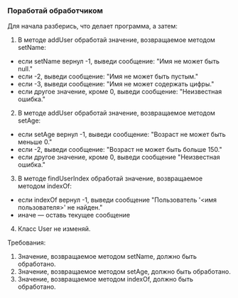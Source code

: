 
### Поработай обработчиком

Для начала разберись, что делает программа, а затем:
1. В методе addUser обработай значение, возвращаемое методом setName:
- если setName вернул -1, выведи сообщение: &quot;Имя не может быть null.&quot;
- если -2, выведи сообщение: &quot;Имя не может быть пустым.&quot;
- если -3, выведи сообщение: &quot;Имя не может содержать цифры.&quot;
- если другое значение, кроме 0, выведи сообщение: &quot;Неизвестная ошибка.&quot;

2. В методе addUser обработай значение, возвращаемое методом setAge:
- если setAge вернул -1, выведи сообщение: &quot;Возраст не может быть меньше 0.&quot;
- если -2, выведи сообщение: &quot;Возраст не может быть больше 150.&quot;
- если другое значение, кроме 0, выведи сообщение &quot;Неизвестная ошибка.&quot;

3. В методе findUserIndex обработай значение, возвращаемое методом indexOf:
- если indexOf вернул -1, выведи сообщение &quot;Пользователь &#39;&lt;имя пользователя&gt;&#39; не найден.&quot;
- иначе &mdash; оставь текущее сообщение

4. Класс User не изменяй.


Требования:
1.	Значение, возвращаемое методом setName, должно быть обработано.
2.	Значение, возвращаемое методом setAge, должно быть обработано.
3.	Значение, возвращаемое методом indexOf, должно быть обработано.


